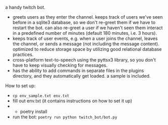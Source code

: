 
a handy twitch bot.

* greets users as they enter the channel. keeps track of users we've seen before in a sqlite3 database, so we don't re-greet them if we have to restart the bot. can also re-greet a user if we haven't seen them interact in a predefined number of minutes (default 180 minutes, i.e. 3 hours).
* keeps track of user events, e.g. when a user joins the channel, leaves the channel, or sends a message (not including the message content). optimized to reduce storage space by utilizing good relational database practices.
* cross-platform text-to-speech using the pyttsx3 library, so you don't have to keep visually checking for messages.
* has the ability to add commands in separate files in the plugins directory, and they automatically get loaded. a sample is included.

How to set up:
* `cp env_sample.txt env.txt`
* fill out env.txt (it contains instructions on how to set it up)
* * poetry install
* run the bot: `poetry run python twitch_bot/bot.py`
